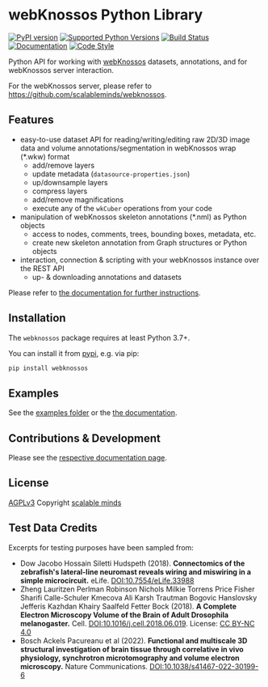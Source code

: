 # webKnossos Python Library
[![PyPI version](https://img.shields.io/pypi/v/webknossos)](https://pypi.python.org/pypi/webknossos)
[![Supported Python Versions](https://img.shields.io/pypi/pyversions/webknossos.svg)](https://pypi.python.org/pypi/webknossos)
[![Build Status](https://img.shields.io/github/workflow/status/scalableminds/webknossos-libs/CI/master)](https://github.com/scalableminds/webknossos-libs/actions?query=workflow%3A%22CI%22)
[![Documentation](https://img.shields.io/badge/docs-passing-brightgreen.svg)](https://docs.webknossos.org/webknossos-py)
[![Code Style](https://img.shields.io/badge/code%20style-black-000000.svg)](https://github.com/psf/black)

Python API for working with [webKnossos](https://webknossos.org) datasets, annotations, and for webKnossos server interaction.

For the webKnossos server, please refer to https://github.com/scalableminds/webknossos.

## Features

- easy-to-use dataset API for reading/writing/editing raw 2D/3D image data and volume annotations/segmentation in webKnossos wrap (*.wkw) format
    - add/remove layers
    - update metadata (`datasource-properties.json`) 
    - up/downsample layers
    - compress layers 
    - add/remove magnifications
    - execute any of the `wkCuber` operations from your code
- manipulation of webKnossos skeleton annotations (*.nml) as Python objects
    - access to nodes, comments, trees, bounding boxes, metadata, etc.
    - create new skeleton annotation from Graph structures or Python objects
- interaction, connection & scripting with your webKnossos instance over the REST API
    - up- & downloading annotations and datasets

Please refer to [the documentation for further instructions](https://docs.webknossos.org/webknossos-py).

## Installation
The `webknossos` package requires at least Python 3.7+.

You can install it from [pypi](https://pypi.org/project/webknossos/), e.g. via pip:

```bash
pip install webknossos
```

## Examples
See the [examples folder](examples) or the [the documentation](https://docs.webknossos.org/webknossos-py).

## Contributions & Development
Please see the [respective documentation page](https://docs.webknossos.org/webknossos-py/development.html).

## License
[AGPLv3](https://www.gnu.org/licenses/agpl-3.0.html)
Copyright [scalable minds](https://scalableminds.com)

## Test Data Credits
Excerpts for testing purposes have been sampled from:

* Dow Jacobo Hossain Siletti Hudspeth (2018). **Connectomics of the zebrafish's lateral-line neuromast reveals wiring and miswiring in a simple microcircuit.** eLife. [DOI:10.7554/eLife.33988](https://elifesciences.org/articles/33988)
* Zheng Lauritzen Perlman Robinson Nichols Milkie Torrens Price Fisher Sharifi Calle-Schuler Kmecova Ali Karsh Trautman Bogovic Hanslovsky Jefferis Kazhdan Khairy Saalfeld Fetter Bock (2018). **A Complete Electron Microscopy Volume of the Brain of Adult Drosophila melanogaster.** Cell. [DOI:10.1016/j.cell.2018.06.019](https://www.cell.com/cell/fulltext/S0092-8674(18)30787-6). License: [CC BY-NC 4.0](https://creativecommons.org/licenses/by-nc/4.0/)
* Bosch Ackels Pacureanu et al (2022). **Functional and multiscale 3D structural investigation of brain tissue through correlative in vivo physiology, synchrotron microtomography and volume electron microscopy.** Nature Communications. [DOI:10.1038/s41467-022-30199-6](https://www.nature.com/articles/s41467-022-30199-6)

